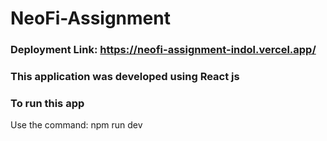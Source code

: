 # NeoFi-Assignment
### Deployment Link: https://neofi-assignment-indol.vercel.app/

### This application was developed using React js
### To run this app 
Use the command: npm run dev
